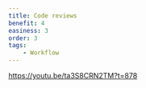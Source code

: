 ```yaml
---
title: Code reviews
benefit: 4
easiness: 3
order: 3
tags:
    - Workflow
---
```


https://youtu.be/ta3S8CRN2TM?t=878
